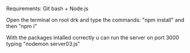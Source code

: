 Requirements: Git bash + Node.js 

Open the terminal on root drk and type the commands:
"npm install" and then "npm i" 

With the packages intalled correctly u can run the server on port 3000 typing "nodemon server03.js"